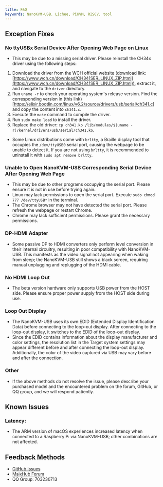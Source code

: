 ```yaml
---
title: F&Q
keywords: NanoKVM-USB, Lichee, PiKVM, RISCV, tool
---
```


## Exception Fixes

### No ttyUSBx Serial Device After Opening Web Page on Linux

+ This may be due to a missing serial driver. Please reinstall the CH34x driver using the following steps:

1. Download the driver from the WCH official website (download link: [https://www.wch.cn/download/CH341SER_LINUX_ZIP.html](https://www.wch.cn/download/CH341SER_LINUX_ZIP.html)), extract it, and navigate to the `driver` directory.
2. Run `uname -r` to check your operating system's release version. Find the corresponding version in (this link)[https://elixir.bootlin.com/linux/v6.2/source/drivers/usb/serial/ch341.c] and copy the content into `ch341.c`.
3. Execute the `make` command to compile the driver.
4. Run `sudo make load` to install the driver.
5. Replace the old driver: `cp ch341.ko /lib/modules/$(uname -r)/kernel/drivers/usb/serial/ch341.ko`.

+ Some Linux distributions come with `brltty`, a Braille display tool that occupies the `/dev/ttyUSB0` serial port, causing the webpage to be unable to detect it. If you are not using `brltty`, it is recommended to uninstall it with `sudo apt remove brltty`.

### Unable to Open NanoKVM-USB Corresponding Serial Device After Opening Web Page

+ This may be due to other programs occupying the serial port. Please ensure it is not in use before trying again.
+ Linux may lack permissions to open the serial port. Execute `sudo chmod 777 /dev/ttyUSB*` in the terminal.
+ The Chrome browser may not have detected the serial port. Please refresh the webpage or restart Chrome.
+ Chrome may lack sufficient permissions. Please grant the necessary permissions.

### DP-HDMI Adapter

+ Some passive DP to HDMI converters only perform level conversion in their internal circuitry, resulting in poor compatibility with NanoKVM-USB. This manifests as the video signal not appearing when waking from sleep; the NanoKVM-USB still shows a black screen, requiring manual unplugging and replugging of the HDMI cable.

### No HDMI Loop Out

+ The beta version hardware only supports USB power from the HOST side. Please ensure proper power supply from the HOST side during use.

### Loop Out Display

+ The NanoKVM-USB uses its own EDID (Extended Display Identification Data) before connecting to the loop-out display. After connecting to the loop-out display, it switches to the EDID of the loop-out display.
+ Since the EDID contains information about the display manufacturer and color settings, the resolution list in the Target system settings may appear different before and after connecting the loop-out display. Additionally, the color of the video captured via USB may vary before and after the connection.

### Other

+ If the above methods do not resolve the issue, please describe your purchased model and the encountered problem on the forum, GitHub, or QQ group, and we will respond patiently.

## Known Issues

### Latency:

+ The ARM version of macOS experiences increased latency when connected to a Raspberry Pi via NanoKVM-USB; other combinations are not affected.

## Feedback Methods

- [GitHub Issues](https://github.com/sipeed/NanoKVM)
- [MaixHub Forum](https://maixhub.com/discussion/nanokvm)
- QQ Group: 703230713